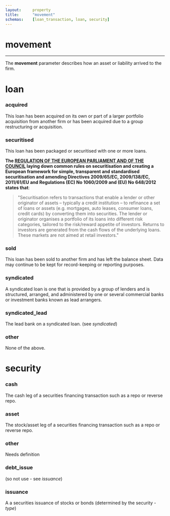 ```yaml
---
layout:		property
title:		"movement"
schemas:	[loan_transaction, loan, security]
---
```

# movement

---

The **movement** parameter describes how an asset or liability arrived to the firm.

# loan

### acquired

This loan has been acquired on its own or part of a larger portfolio acquisition from another firm or has been acquired due to a group restructuring or acquisition.

### securitised

This loan has been packaged or securitised with one or more loans.

**The [REGULATION OF THE EUROPEAN PARLIAMENT AND OF THE COUNCIL][eu] laying down common rules on securitisation and creating a European framework for simple, transparent and standardised securitisation and amending Directives 2009/65/EC, 2009/138/EC, 2011/61/EU and Regulations (EC) No 1060/2009 and (EU) No 648/2012 states that**:

> "Securitisation refers to transactions that enable a lender or other originator of assets – typically a credit institution – to refinance a set of loans or assets (e.g. mortgages, auto leases, consumer loans, credit cards) by converting them into securities. The lender or originator organises a portfolio of its loans into different risk categories, tailored to the risk/reward appetite of investors. Returns to investors are generated from the cash flows of the underlying loans. These markets are not aimed at retail investors."


### sold

This loan has been sold to another firm and has left the balance sheet. Data may continue to be kept for record-keeping or reporting purposes.

### syndicated

A syndicated loan is one that is provided by a group of lenders and is structured, arranged, and administered by one or several commercial banks or investment banks known as lead arrangers.

### syndicated_lead

The lead bank on a syndicated loan. (see *syndicated*)

### other

None of the above.

# security

### cash

The cash leg of a securities financing transaction such as a repo or reverse repo.

### asset

The stock/asset leg of a securities financing transaction such as a repo or reverse repo.

### other

Needs definition

### debt_issue

(so not use - see *issuance*)

### issuance

A a securities issuance of stocks or bonds (determined by the security - *type*)

[eu]: http://eur-lex.europa.eu/legal-content/EN/TXT/?uri=CELEX:52015PC0472

